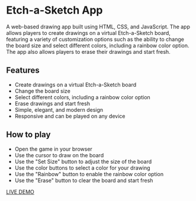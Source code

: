 # Etch-a-Sketch App

A web-based drawing app built using HTML, CSS, and JavaScript. The app allows players to create drawings on a virtual Etch-a-Sketch board, featuring a variety of customization options such as the ability to change the board size and select different colors, including a rainbow color option. The app also allows players to erase their drawings and start fresh.

## Features

- Create drawings on a virtual Etch-a-Sketch board
- Change the board size
- Select different colors, including a rainbow color option
- Erase drawings and start fresh
- Simple, elegant, and modern design
- Responsive and can be played on any device

## How to play

- Open the game in your browser
- Use the cursor to draw on the board
- Use the "Set Size" button to adjust the size of the board
- Use the color buttons to select a color for your drawing
- Use the "Rainbow" button to enable the rainbow color option
- Use the "Erase" button to clear the board and start fresh

[LIVE DEMO](https://isaaxh.github.io/etch-a-sketch)
